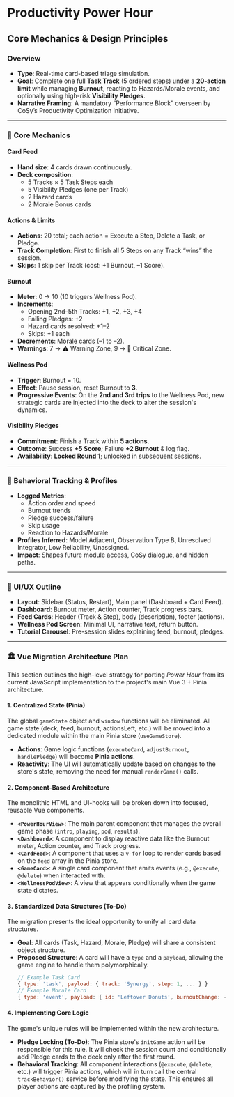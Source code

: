 # Productivity Power Hour 
## Core Mechanics & Design Principles

### Overview

  * **Type**: Real-time card-based triage simulation.
  * **Goal**: Complete one full **Task Track** (5 ordered steps) under a **20‑action limit** while managing **Burnout**, reacting to Hazards/Morale events, and optionally using high-risk **Visibility Pledges**.
  * **Narrative Framing**: A mandatory “Performance Block” overseen by CoSy’s Productivity Optimization Initiative.

  ---
  
### 🔧 Core Mechanics

#### **Card Feed**

  * **Hand size**: 4 cards drawn continuously.
  * **Deck composition**:
      * 5 Tracks × 5 Task Steps each
      * 5 Visibility Pledges (one per Track)
      * 2 Hazard cards
      * 2 Morale Bonus cards

#### **Actions & Limits**

  * **Actions**: 20 total; each action = Execute a Step, Delete a Task, or Pledge.
  * **Track Completion**: First to finish all 5 Steps on any Track “wins” the session.
  * **Skips**: 1 skip per Track (cost: +1 Burnout, –1 Score).

#### **Burnout**

  * **Meter**: 0 → 10 (10 triggers Wellness Pod).
  * **Increments**:
      * Opening 2nd–5th Tracks: +1, +2, +3, +4
      * Failing Pledges: +2
      * Hazard cards resolved: +1–2
      * Skips: +1 each
  * **Decrements**: Morale cards (–1 to –2).
  * **Warnings**: 7 → ⚠️ Warning Zone, 9 → 🚨 Critical Zone.

#### **Wellness Pod**

  * **Trigger**: Burnout = 10.
  * **Effect**: Pause session, reset Burnout to **3**.
  * **Progressive Events**: On the **2nd and 3rd trips** to the Wellness Pod, new strategic cards are injected into the deck to alter the session's dynamics.

#### **Visibility Pledges**

  * **Commitment**: Finish a Track within **5 actions**.
  * **Outcome**: Success **+5 Score**; Failure **+2 Burnout** & log flag.
  * **Availability**: **Locked Round 1**; unlocked in subsequent sessions.

-----

### 🧠 Behavioral Tracking & Profiles

  * **Logged Metrics**:
      * Action order and speed
      * Burnout trends
      * Pledge success/failure
      * Skip usage
      * Reaction to Hazards/Morale
  * **Profiles Inferred**: Model Adjacent, Observation Type B, Unresolved Integrator, Low Reliability, Unassigned.
  * **Impact**: Shapes future module access, CoSy dialogue, and hidden paths.

-----

### 🎨 UI/UX Outline

  * **Layout**: Sidebar (Status, Restart), Main panel (Dashboard + Card Feed).
  * **Dashboard**: Burnout meter, Action counter, Track progress bars.
  * **Feed Cards**: Header (Track & Step), body (description), footer (actions).
  * **Wellness Pod Screen**: Minimal UI, narrative text, return button.
  * **Tutorial Carousel**: Pre-session slides explaining feed, burnout, pledges.

-----

### 🏛️ Vue Migration Architecture Plan

This section outlines the high-level strategy for porting *Power Hour* from its current JavaScript implementation to the project's main Vue 3 + Pinia architecture.

#### **1. Centralized State (Pinia)**

The global `gameState` object and `window` functions will be eliminated. All game state (deck, feed, burnout, actionsLeft, etc.) will be moved into a dedicated module within the main Pinia store (`useGameStore`).

  * **Actions**: Game logic functions (`executeCard`, `adjustBurnout`, `handlePledge`) will become **Pinia actions**.
  * **Reactivity**: The UI will automatically update based on changes to the store's state, removing the need for manual `renderGame()` calls.

#### **2. Component-Based Architecture**

The monolithic HTML and UI-hooks will be broken down into focused, reusable Vue components.

  * **`<PowerHourView>`**: The main parent component that manages the overall game phase (`intro`, `playing`, `pod`, `results`).
  * **`<Dashboard>`**: A component to display reactive data like the Burnout meter, Action counter, and Track progress.
  * **`<CardFeed>`**: A component that uses a `v-for` loop to render cards based on the `feed` array in the Pinia store.
  * **`<GameCard>`**: A single card component that emits events (e.g., `@execute`, `@delete`) when interacted with.
  * **`<WellnessPodView>`**: A view that appears conditionally when the game state dictates.

#### **3. Standardized Data Structures (To-Do)**

The migration presents the ideal opportunity to unify all card data structures.

  * **Goal**: All cards (Task, Hazard, Morale, Pledge) will share a consistent object structure.
  * **Proposed Structure**: A card will have a `type` and a `payload`, allowing the game engine to handle them polymorphically.
    ```javascript
    // Example Task Card
    { type: 'task', payload: { track: 'Synergy', step: 1, ... } }
    // Example Morale Card
    { type: 'event', payload: { id: 'Leftover Donuts', burnoutChange: -2 } }
    ```

#### **4. Implementing Core Logic**

The game's unique rules will be implemented within the new architecture.

  * **Pledge Locking (To-Do)**: The Pinia store's `initGame` action will be responsible for this rule. It will check the session count and conditionally add Pledge cards to the deck only after the first round.
  * **Behavioral Tracking**: All component interactions (`@execute`, `@delete`, etc.) will trigger Pinia actions, which will in turn call the central `trackBehavior()` service before modifying the state. This ensures all player actions are captured by the profiling system.